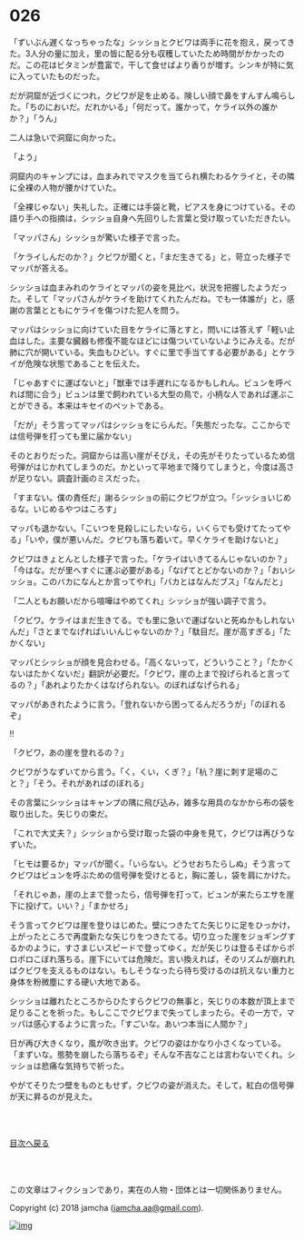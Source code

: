 # 026

「ずいぶん遅くなっちゃったな」シッショとクビワは両手に花を抱え，戻ってきた。3人分の量に加え，里の皆に配る分も収穫していたため時間がかかったのだ。この花はビタミンが豊富で，干して食せばより香りが増す。シンキが特に気に入っていたものだった。  

だが洞窟が近づくにつれ，クビワが足を止める。険しい顔で鼻をすんすん鳴らした。「ちのにおいだ。だれかいる」「何だって。誰かって，ケライ以外の誰かか？」「うん」  

二人は急いで洞窟に向かった。  

「よう」  

洞窟内のキャンプには，血まみれでマスクを当てられ横たわるケライと，その隣に全裸の人物が腰かけていた。  

「全裸じゃない」失礼した。正確には手袋と靴，ピアスを身につけている。その語り手への指摘は，シッショ自身へ先回りした言葉と受け取っていただきたい。  

「マッパさん」シッショが驚いた様子で言った。  

「ケライしんだのか？」クビワが聞くと，「まだ生きてる」と，苛立った様子でマッパが答える。  

シッショは血まみれのケライとマッパの姿を見比べ，状況を把握したようだった。そして「マッパさんがケライを助けてくれたんだね。でも一体誰が」と，感謝の言葉とともにケライを傷つけた犯人を問う。  

マッパはシッショに向けていた目をケライに落とすと，問いには答えず「軽い止血はした。主要な臓器も修復不能なほどには傷ついていないようにみえる。だが肺に穴が開いている。失血もひどい。すぐに里で手当てする必要がある」とケライが危険な状態であることを伝えた。  

「じゃあすぐに運ばないと」「獣車では手遅れになるかもしれん。ビュンを呼べれば間に合う」ビュンは里で飼われている大型の鳥で，小柄な人であれば運ぶことができる。本来はキセイのペットである。  

「だが」そう言ってマッパはシッショをにらんだ。「失態だったな。ここからでは信号弾を打っても里に届かない」  

そのとおりだった。洞窟からは高い崖がそびえ，その先がそりたっているため信号弾がはじかれてしまうのだ。かといって平地まで降りてしまうと，今度は高さが足りない。調査計画のミスだった。  

「すまない。僕の責任だ」謝るシッショの前にクビワが立つ。「シッショいじめるな。いじめるやつはころす」  

マッパも退かない。「こいつを見殺しにしたいなら，いくらでも受けてたってやる」「いや，僕が悪いんだ。クビワも落ち着いて。早くケライを助けないと」  

クビワはきょとんとした様子で言った。「ケライはいきてるんじゃないのか？」「今はな。だが里へすぐに運ぶ必要がある」「なげてとどかないのか？」「おいシッショ。このバカになんとか言ってやれ」「バカとはなんだブス」「なんだと」  

「二人ともお願いだから喧嘩はやめてくれ」シッショが強い調子で言う。  

「クビワ。ケライはまだ生きてる。でも里に急いで運ばないと死ぬかもしれないんだ」「さとまでなげればいいんじゃないのか？」「駄目だ。崖が高すぎる」「たかくない」  

マッパとシッショが顔を見合わせる。「高くないって，どういうこと？」「たかくないはたかくないだ」翻訳が必要だ。「クビワ，崖の上まで投げられると言ってるの？」「あれよりたかくはなげられない。のぼればなげられる」  

マッパがあきれたように言う。「登れないから困ってるんだろうが」「のぼれるぞ」  

!!  

「クビワ，あの崖を登れるの？」  

クビワがうなずいてから言う。「く，くい，くぎ？」「杭？崖に刺す足場のこと？」「そう。それがあればのぼれる」  

その言葉にシッショはキャンプの隅に飛び込み，雑多な用具のなかから布の袋を取り出した。矢じりの束だ。  

「これで大丈夫？」シッショから受け取った袋の中身を見て，クビワは再びうなずいた。  

「ヒモは要るか」マッパが聞く。「いらない。どうせおちたらしぬ」そう言ってクビワはビュンを呼ぶための信号弾を受けとると，胸に差し，袋を肩にかけた。  

「それじゃあ，崖の上まで登ったら，信号弾を打って，ビュンが来たらエサを崖下に投げて。いい？」「まかせろ」  

そう言ってクビワは崖を登りはじめた。壁につきたてた矢じりに足をひっかけ，上がったところで再度新たな矢じりをつきたてる。切り立った崖をジョギングするかのように，すさまじいスピードで登ってゆく。だが矢じりは登るそばからポロポロこぼれ落ちる。崖下にいては危険だ。言い換えれば，そのリズムが崩れればクビワを支えるものはない。もしそうなったら待ち受けるのは抗えない重力と身体を粉微塵にする硬い大地である。  

シッショは離れたところからひたすらクビワの無事と，矢じりの本数が頂上まで足りることを祈った。もしここでクビワまで失ってしまったら。その一方で，マッパは感心するように言った。「すごいな。あいつ本当に人間か？」  

日が再び大きくなり，風が吹き出す。クビワの姿はかなり小さくなっている。「まずいな。態勢を崩したら落ちるぞ」そんな不吉なことは言わないでくれ。シッショは悲痛な気持ちで祈った。  

やがてそりたつ壁をものともせず，クビワの姿が消えた。そして，紅白の信号弾が天に昇るのが見えた。  

<br>  
<br>  

[目次へ戻る](https://github.com/jamcha-aa/OblivionReports/blob/master/README.md)  

<br>  
<br>  

この文章はフィクションであり，実在の人物・団体とは一切関係ありません。  

Copyright (c) 2018 jamcha (jamcha.aa@gmail.com).  

[![img](http://i.creativecommons.org/l/by-nc-sa/4.0/88x31.png)](http://creativecommons.org/licenses/by-nc-sa/4.0/deed)
